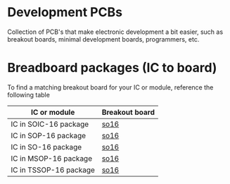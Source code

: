 
# Development PCBs

Collection of PCB's that make electronic development
a bit easier, such as breakout boards, minimal development
boards, programmers, etc.

# Breadboard packages (IC to board)

To find a matching breakout board for your IC or module, 
reference the following table

| IC or module               | Breakout board        |
|----------------------------|-----------------------|
| IC in SOIC-16 package      | [so16](/so16)         |
| IC in SOP-16 package       | [so16](/so16)         |
| IC in SO-16 package        | [so16](/so16)         |
| IC in MSOP-16 package      | [so16](/so16)         |
| IC in TSSOP-16 package     | [so16](/so16)         |